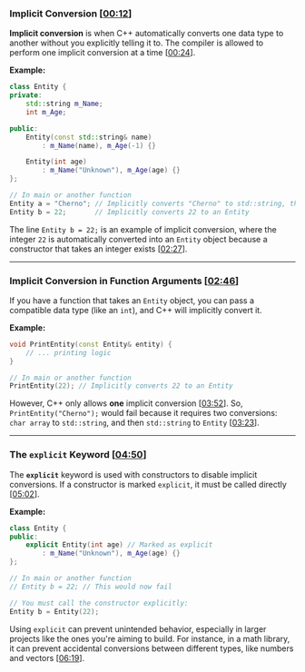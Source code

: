 ### Implicit Conversion \[[00:12](http://www.youtube.com/watch?v=Rr1NX1lH3oE&t=12)\]

**Implicit conversion** is when C++ automatically converts one data type to another without you explicitly telling it to. The compiler is allowed to perform one implicit conversion at a time \[[00:24](http://www.youtube.com/watch?v=Rr1NX1lH3oE&t=24)\].

**Example:**

```cpp
class Entity {
private:
    std::string m_Name;
    int m_Age;

public:
    Entity(const std::string& name)
        : m_Name(name), m_Age(-1) {}

    Entity(int age)
        : m_Name("Unknown"), m_Age(age) {}
};

// In main or another function
Entity a = "Cherno"; // Implicitly converts "Cherno" to std::string, then constructs Entity
Entity b = 22;       // Implicitly converts 22 to an Entity
```

The line `Entity b = 22;` is an example of implicit conversion, where the integer `22` is automatically converted into an `Entity` object because a constructor that takes an integer exists \[[02:27](http://www.youtube.com/watch?v=Rr1NX1lH3oE&t=147)\].

-----

### Implicit Conversion in Function Arguments \[[02:46](http://www.youtube.com/watch?v=Rr1NX1lH3oE&t=166)\]

If you have a function that takes an `Entity` object, you can pass a compatible data type (like an `int`), and C++ will implicitly convert it.

**Example:**

```cpp
void PrintEntity(const Entity& entity) {
    // ... printing logic
}

// In main or another function
PrintEntity(22); // Implicitly converts 22 to an Entity
```

However, C++ only allows **one** implicit conversion \[[03:52](http://www.youtube.com/watch?v=Rr1NX1lH3oE&t=232)\]. So, `PrintEntity("Cherno");` would fail because it requires two conversions: `char array` to `std::string`, and then `std::string` to `Entity` \[[03:23](http://www.youtube.com/watch?v=Rr1NX1lH3oE&t=203)\].

-----

### The `explicit` Keyword \[[04:50](http://www.youtube.com/watch?v=Rr1NX1lH3oE&t=290)\]

The **`explicit`** keyword is used with constructors to disable implicit conversions. If a constructor is marked `explicit`, it must be called directly \[[05:02](http://www.youtube.com/watch?v=Rr1NX1lH3oE&t=302)\].

**Example:**

```cpp
class Entity {
public:
    explicit Entity(int age) // Marked as explicit
        : m_Name("Unknown"), m_Age(age) {}
};

// In main or another function
// Entity b = 22; // This would now fail

// You must call the constructor explicitly:
Entity b = Entity(22);
```

Using `explicit` can prevent unintended behavior, especially in larger projects like the ones you're aiming to build. For instance, in a math library, it can prevent accidental conversions between different types, like numbers and vectors \[[06:19](http://www.youtube.com/watch?v=Rr1NX1lH3oE&t=379)\].
